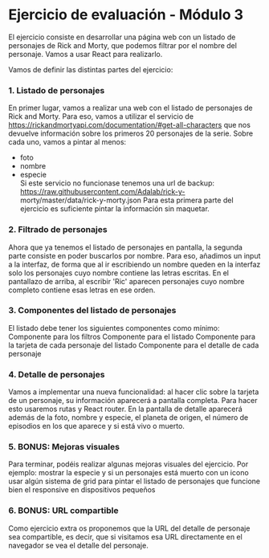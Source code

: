 # Ejercicio de evaluación - Módulo 3

El ejercicio consiste en desarrollar una página web con un listado de personajes de Rick and Morty, que
podemos filtrar por el nombre del personaje. Vamos a usar React para realizarlo.

Vamos de definir las distintas partes del ejercicio:

### 1. Listado de personajes
En primer lugar, vamos a realizar una web con el listado de personajes de Rick and Morty. Para eso, vamos a
utilizar el servicio de https://rickandmortyapi.com/documentation/#get-all-characters que nos devuelve
información sobre los primeros 20 personajes de la serie. Sobre cada uno, vamos a pintar al menos:
- foto
- nombre
- especie <br>
Si este servicio no funcionase tenemos una url de backup: https://raw.githubusercontent.com/Adalab/rick-y-
morty/master/data/rick-y-morty.json
Para esta primera parte del ejercicio es suficiente pintar la información sin maquetar.

### 2. Filtrado de personajes
Ahora que ya tenemos el listado de personajes en pantalla, la segunda parte consiste en poder buscarlos por
nombre. Para eso, añadimos un input a la interfaz, de forma que al ir escribiendo un nombre queden en la
interfaz solo los personajes cuyo nombre contiene las letras escritas. En el pantallazo de arriba, al escribir 'Ric'
aparecen personajes cuyo nombre completo contiene esas letras en ese orden.

### 3. Componentes del listado de personajes
El listado debe tener los siguientes componentes como mínimo:
Componente para los filtros
Componente para el listado
Componente para la tarjeta de cada personaje del listado
Componente para el detalle de cada personaje

### 4. Detalle de personajes
Vamos a implementar una nueva funcionalidad: al hacer clic sobre la tarjeta de un personaje, su información
aparecerá a pantalla completa. Para hacer esto usaremos rutas y React router. En la pantalla de detalle
aparecerá además de la foto, nombre y especie, el planeta de origen, el número de episodios en los que
aparece y si está vivo o muerto.

### 5. BONUS: Mejoras visuales
Para terminar, podéis realizar algunas mejoras visuales del ejercicio. Por ejemplo:
mostrar la especie y si un personajes está muerto con un icono
usar algún sistema de grid para pintar el listado de personajes
que funcione bien el responsive en dispositivos pequeños

### 6. BONUS: URL compartible
Como ejercicio extra os proponemos que la URL del detalle de personaje sea compartible, es decir, que si
visitamos esa URL directamente en el navegador se vea el detalle del personaje.
